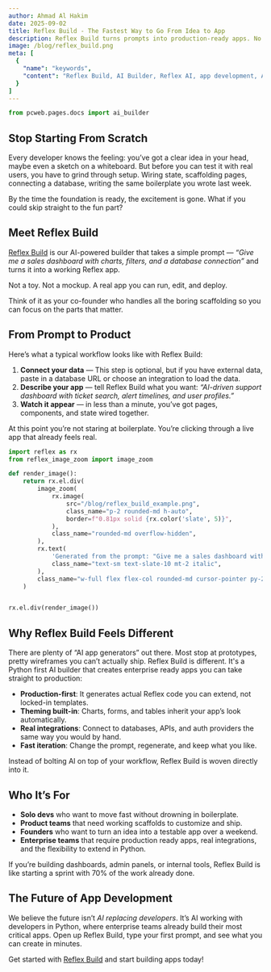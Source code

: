 ```yaml
---
author: Ahmad Al Hakim
date: 2025-09-02
title: Reflex Build - The Fastest Way to Go From Idea to App
description: Reflex Build turns prompts into production-ready apps. No boilerplate. No wasted time. Just results.
image: /blog/reflex_build.png
meta: [
  {
    "name": "keywords",
    "content": "Reflex Build, AI Builder, Reflex AI, app development, AI-generated apps, dashboards, developer productivity"
  }
]
---
```


```python exec
from pcweb.pages.docs import ai_builder
```

## Stop Starting From Scratch

Every developer knows the feeling: you’ve got a clear idea in your head, maybe even a sketch on a whiteboard. But before you can test it with real users, you have to grind through setup. Wiring state, scaffolding pages, connecting a database, writing the same boilerplate you wrote last week.

By the time the foundation is ready, the excitement is gone. What if you could skip straight to the fun part?

## Meet Reflex Build

[Reflex Build](https://build.reflex.dev/) is our AI-powered builder that takes a simple prompt — *“Give me a sales dashboard with charts, filters, and a database connection”* and turns it into a working Reflex app.

Not a toy. Not a mockup. A real app you can run, edit, and deploy.

Think of it as your co-founder who handles all the boring scaffolding so you can focus on the parts that matter.

## From Prompt to Product

Here’s what a typical workflow looks like with Reflex Build:

1. **Connect your data** — This step is optional, but if you have external data, paste in a database URL or choose an integration to load the data.
2. **Describe your app** — tell Reflex Build what you want: *“AI-driven support dashboard with ticket search, alert timelines, and user profiles.”*
3. **Watch it appear** — in less than a minute, you’ve got pages, components, and state wired together.

At this point you’re not staring at boilerplate. You’re clicking through a live app that already feels real.

```python exec
import reflex as rx
from reflex_image_zoom import image_zoom

def render_image():
    return rx.el.div(
        image_zoom(
            rx.image(
                src="/blog/reflex_build_example.png",
                class_name="p-2 rounded-md h-auto",
                border=f"0.81px solid {rx.color('slate', 5)}",
            ),
            class_name="rounded-md overflow-hidden",
        ),
        rx.text(
            'Generated from the prompt: "Give me a sales dashboard with charts, filters, and a database connection."',
            class_name="text-sm text-slate-10 mt-2 italic",
        ),
        class_name="w-full flex flex-col rounded-md cursor-pointer py-2",
    )
```

```python eval

rx.el.div(render_image())

```

## Why Reflex Build Feels Different

There are plenty of “AI app generators” out there. Most stop at prototypes, pretty wireframes you can’t actually ship. Reflex Build is different. It's a Python first AI builder that creates enterprise ready apps you can take straight to production:

- **Production-first**: It generates actual Reflex code you can extend, not locked-in templates.
- **Theming built-in**: Charts, forms, and tables inherit your app’s look automatically.
- **Real integrations**: Connect to databases, APIs, and auth providers the same way you would by hand.
- **Fast iteration**: Change the prompt, regenerate, and keep what you like.

Instead of bolting AI on top of your workflow, Reflex Build is woven directly into it.

## Who It’s For

- **Solo devs** who want to move fast without drowning in boilerplate.
- **Product teams** that need working scaffolds to customize and ship.
- **Founders** who want to turn an idea into a testable app over a weekend.
- **Enterprise teams** that require production ready apps, real integrations, and the flexibility to extend in Python.

If you’re building dashboards, admin panels, or internal tools, Reflex Build is like starting a sprint with 70% of the work already done.

## The Future of App Development

We believe the future isn’t *AI replacing developers*. It’s AI working with developers in Python, where enterprise teams already build their most critical apps. Open up Reflex Build, type your first prompt, and see what you can create in minutes.

Get started with [Reflex Build]({ai_builder.overview.what_is_reflex_build.path}) and start building apps today!
